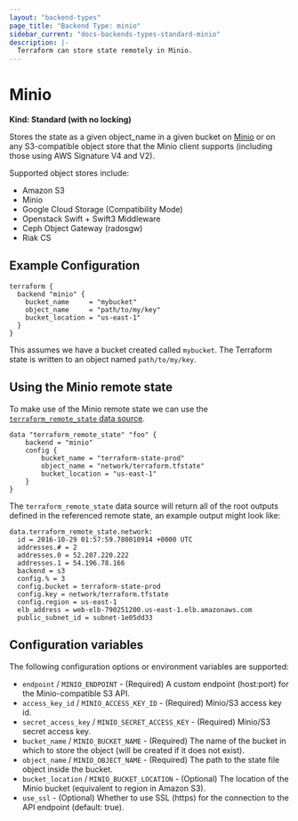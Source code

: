 ```yaml
---
layout: "backend-types"
page_title: "Backend Type: minio"
sidebar_current: "docs-backends-types-standard-minio"
description: |-
  Terraform can store state remotely in Minio.
---
```


# Minio

**Kind: Standard (with no locking)**

Stores the state as a given object_name in a given bucket on
[Minio](https://minio.io/) or on any S3-compatible object
store that the Minio client supports (including those using
AWS Signature V4 and V2).

Supported object stores include:
 * Amazon S3
 * Minio
 * Google Cloud Storage (Compatibility Mode)
 * Openstack Swift + Swift3 Middleware
 * Ceph Object Gateway (radosgw)
 * Riak CS

## Example Configuration

```
terraform {
  backend "minio" {
    bucket_name     = "mybucket"
    object_name     = "path/to/my/key"
    bucket_location = "us-east-1"
  }
}
```

This assumes we have a bucket created called `mybucket`. The
Terraform state is written to an object named `path/to/my/key`.

## Using the Minio remote state

To make use of the Minio remote state we can use the
[`terraform_remote_state` data
source](/docs/providers/terraform/d/remote_state.html).

```
data "terraform_remote_state" "foo" {
	backend = "minio"
	config {
		bucket_name = "terraform-state-prod"
		object_name = "network/terraform.tfstate"
		bucket_location = "us-east-1"
	}
}
```

The `terraform_remote_state` data source will return all of the root outputs
defined in the referenced remote state, an example output might look like:

```
data.terraform_remote_state.network:
  id = 2016-10-29 01:57:59.780010914 +0000 UTC
  addresses.# = 2
  addresses.0 = 52.207.220.222
  addresses.1 = 54.196.78.166
  backend = s3
  config.% = 3
  config.bucket = terraform-state-prod
  config.key = network/terraform.tfstate
  config.region = us-east-1
  elb_address = web-elb-790251200.us-east-1.elb.amazonaws.com
  public_subnet_id = subnet-1e05dd33
```

## Configuration variables

The following configuration options or environment variables are supported:

 * `endpoint` / `MINIO_ENDPOINT` - (Required)
A custom endpoint (host:port) for the Minio-compatible S3 API.
 * `access_key_id` / `MINIO_ACCESS_KEY_ID` - (Required)
Minio/S3 access key id.
 * `secret_access_key` / `MINIO_SECRET_ACCESS_KEY` - (Required)
Minio/S3 secret access key.
 * `bucket_name` / `MINIO_BUCKET_NAME` - (Required)
The name of the bucket in which to store the object (will be created if it does
not exist).
 * `object_name` / `MINIO_OBJECT_NAME` - (Required)
The path to the state file object inside the bucket.
 * `bucket_location` / `MINIO_BUCKET_LOCATION` - (Optional)
The location of the Minio bucket (equivalent to region in Amazon S3).
 * `use_ssl` - (Optional)
Whether to use SSL (https) for the connection to the API endpoint
(default: true).
